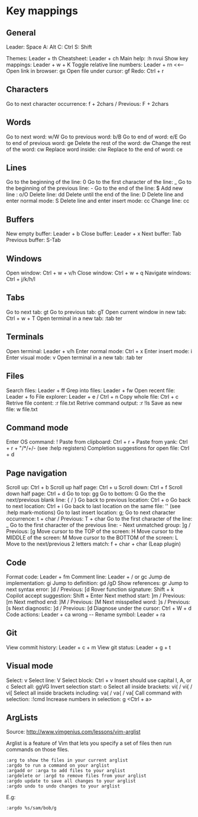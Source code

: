 # Key mappings

## General
Leader: Space
A: Alt
C: Ctrl
S: Shift

Themes: Leader + th 
Cheatsheet: Leader + ch
Main help: :h nvui
Show key mappings: Leader + w + K
Toggle relative line numbers: Leader + rn <<--
Open link in browser: gx
Open file under cursor: gf
Redo: Ctrl + r

## Characters
Go to next character occurrence: f + 2chars / Previous: F + 2chars

## Words
Go to next word: w/W
Go to previous word: b/B
Go to end of word: e/E
Go to end of previous word: ge
Delete the rest of the word: dw
Change the rest of the word: cw
Replace word inside: ciw
Replace to the end of word: ce

## Lines
Go to the beginning of the line: 0
Go to the first character of the line: _
Go to the beginning of the previous line: -
Go to the end of the line: $
Add new line : o/O
Delete line: dd
Delete until the end of the line: D
Delete line and enter normal mode: S
Delete line and enter insert mode: cc
Change line: cc


## Buffers
New empty buffer: Leader + b
Close buffer: Leader + x
Next buffer: Tab
Previous buffer: S-Tab

## Windows
Open window: Ctrl + w + v/h
Close window: Ctrl + w + q
Navigate windows: Ctrl + j/k/h/l

## Tabs
Go to next tab: gt
Go to previous tab: gT
Open current window in new tab: Ctrl + w + T
Open terminal in a new tab: :tab ter

## Terminals
Open terminal: Leader + v/h 
Enter normal mode: Ctrl + x
Enter insert mode: i
Enter visual mode: v
Open terminal in a new tab: :tab ter

## Files
Search files: Leader + ff
Grep into files: Leader + fw
Open recent file: Leader + fo
File explorer: Leader + e / Ctrl + n
Copy whole file: Ctrl + c
Retrive file content: :r file.txt
Retrive command output: :r !ls
Save as new file: w file.txt

## Command mode
Enter OS command: !
Paste from clipboard: Ctrl + r +
Paste from yank: Ctrl + r + "/*/+/- (see :help registers)
Completion suggestions for open file: Ctrl + d

## Page navigation
Scroll up: Ctrl + b
Scroll up half page: Ctrl + u
Scroll down: Ctrl + f
Scroll down half page: Ctrl + d
Go to top: gg
Go to bottom: G
Go the the next/previous blank line: { / }
Go back to previous location: Ctrl + o
Go back to next location: Ctrl + i
Go back to last location on the same file: '' (see :help mark-motions)
Go to last insert location: g;
Go to next character occurrence: t + char / Previous: T + char
Go to the first character of the line: _
Go to the first character of the previous line: -
Next unmatched group: ]g / Previous: [g
Move cursor to the TOP of the screen: H
Move cursor to the MIDDLE of the screen: M
Move cursor to the BOTTOM of the screen: L
Move to the next/previous 2 letters match: f + char + char (Leap plugin) 

## Code
Format code: Leader + fm
Comment line: Leader + / or gc
Jump de implementation: gi
Jump to definition: gd /gD 
Show references: gr
Jump to next syntax error: ]d / Previous: [d
Rover function signature: Shift + k
Copilot accept suggestion: Shift + Enter
Next method start: ]m / Previous: [m
Next method end: ]M / Previous: [M
Next misspelled word: ]s / Previous: [s
Next diagnostic: ]d / Previous: [d
Diagnose under the cursor: Ctrl + W + d
Code actions: Leader + ca
wrong -- Rename symbol: Leader + ra

## Git
View commit history: Leader + c + m
View git status: Leader + g + t

## Visual mode
Select: v
Select line: V
Select block: Ctrl + v
    Insert should use capital I, A, or c
Select all: ggVG
Invert selection start: o
Select all inside brackets: vi( / vi{ / vi[
Select all inside brackets including: va( / va{ / va[
Call command with selection: :!cmd
Increase numbers in selection: g <Ctrl + a>

## ArgLists
Source: http://www.vimgenius.com/lessons/vim-arglist

Arglist is a feature of Vim that lets you specify a set of files then run commands on those files.


    :arg to show the files in your current arglist
    :argdo to run a command on your arglist
    :argadd or :arga to add files to your arglist
    :argdelete or :argd to remove files from your arglist
    :argdo update to save all changes to your arglist
    :argdo undo to undo changes to your arglist
E.g:
```
:argdo %s/sam/bob/g
```

